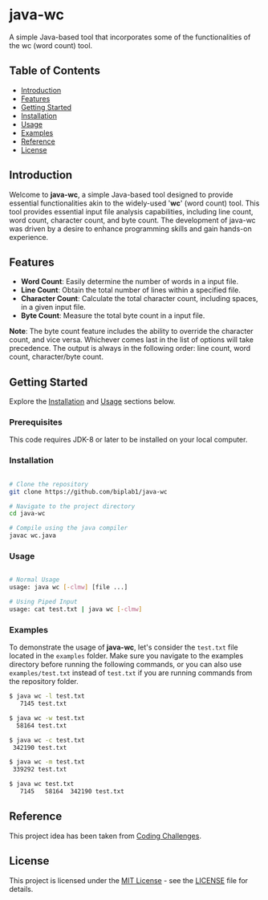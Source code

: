 # java-wc
A simple Java-based tool that incorporates some of the functionalities of the wc (word count) tool.

## Table of Contents
- [Introduction](#introduction)
- [Features](#features)
- [Getting Started](#getting-started)
- [Installation](#installation)
- [Usage](#usage)
- [Examples](#examples)
- [Reference](#reference)
- [License](#license)

## Introduction

Welcome to **java-wc**, a simple Java-based tool designed to provide essential functionalities akin to the widely-used '**wc**' (word count) tool. This tool provides essential input file analysis capabilities, including line count, word count, character count, and byte count. The development of java-wc was driven by a desire to enhance programming skills and gain hands-on experience.

## Features

- **Word Count**: Easily determine the number of words in a input file.
- **Line Count**: Obtain the total number of lines within a specified file.
- **Character Count**: Calculate the total character count, including spaces, in a given input file.
- **Byte Count**: Measure the total byte count in a input file.

**Note**: The byte count feature includes the ability to override the character count, and vice versa. Whichever comes last in the list of options will take precedence. The output is always in the following order: line count, word count, character/byte count.


## Getting Started

Explore the [Installation](#installation) and [Usage](#usage) sections below.

### Prerequisites

This code requires JDK-8 or later to be installed on your local computer. 

### Installation

```bash

# Clone the repository
git clone https://github.com/biplab1/java-wc

# Navigate to the project directory
cd java-wc

# Compile using the java compiler
javac wc.java
```

### Usage

```bash

# Normal Usage
usage: java wc [-clmw] [file ...]

# Using Piped Input
usage: cat test.txt | java wc [-clmw]

```

### Examples

To demonstrate the usage of **java-wc**, let's consider the `test.txt` file located in the `examples` folder. Make sure you navigate to the examples directory before running the following commands, or you can also use `examples/test.txt` instead of `test.txt` if you are running commands from the repository folder.

```bash
$ java wc -l test.txt
   7145 test.txt

$ java wc -w test.txt
  58164 test.txt

$ java wc -c test.txt
 342190 test.txt

$ java wc -m test.txt
 339292 test.txt

$ java wc test.txt
   7145   58164  342190 test.txt 
```

## Reference
This project idea has been taken from [Coding Challenges](https://codingchallenges.fyi/challenges/challenge-wc).


## License

This project is licensed under the [MIT License](LICENSE) - see the [LICENSE](LICENSE) file for details.


